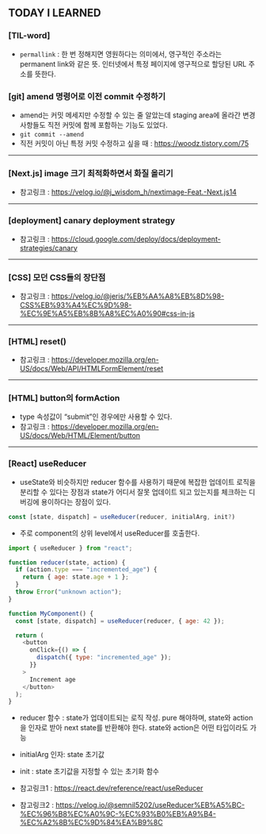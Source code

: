 ## TODAY I LEARNED

### [TIL-word]

- `permallink` : 한 번 정해지면 영원하다는 의미에서, 영구적인 주소라는 permanent link와 같은 뜻. 인터넷에서 특정 페이지에 영구적으로 할당된 URL 주소를 뜻한다.

### [git] amend 명령어로 이전 commit 수정하기

- amend는 커밋 메세지만 수정할 수 있는 줄 알았는데 staging area에 올라간 변경사항들도 직전 커밋에 함께 포함하는 기능도 있었다.
- `git commit --amend`
- 직전 커밋이 아닌 특정 커밋 수정하고 싶을 때 : https://woodz.tistory.com/75

---

### [Next.js] image 크기 최적화하면서 화질 올리기

- 참고링크 : https://velog.io/@j_wisdom_h/nextimage-Feat.-Next.js14

---

### [deployment] canary deployment strategy

- 참고링크 : https://cloud.google.com/deploy/docs/deployment-strategies/canary

---

### [CSS] 모던 CSS들의 장단점

- 참고링크 : https://velog.io/@jeris/%EB%AA%A8%EB%8D%98-CSS%EB%93%A4%EC%9D%98-%EC%9E%A5%EB%8B%A8%EC%A0%90#css-in-js

---

### [HTML] reset()

- 참고링크 :
  https://developer.mozilla.org/en-US/docs/Web/API/HTMLFormElement/reset

---

### [HTML] button의 formAction

- type 속성값이 “submit”인 경우에만 사용할 수 있다.
- 참고링크 : https://developer.mozilla.org/en-US/docs/Web/HTML/Element/button

---

### [React] useReducer

- useState와 비슷하지만 reducer 함수를 사용하기 때문에 복잡한 업데이트 로직을 분리할 수 있다는 장점과 state가 어디서 잘못 업데이트 되고 있는지를 체크하는 디버깅에 용이하다는 장점이 있다.

```javascript
const [state, dispatch] = useReducer(reducer, initialArg, init?)
```

- 주로 component의 상위 level에서 useReducer를 호출한다.

```javascript
import { useReducer } from "react";

function reducer(state, action) {
  if (action.type === "incremented_age") {
    return { age: state.age + 1 };
  }
  throw Error("unknown action");
}

function MyComponent() {
  const [state, dispatch] = useReducer(reducer, { age: 42 });

  return (
    <button
      onClick={() => {
        dispatch({ type: "incremented_age" });
      }}
    >
      Increment age
    </button>
  );
}
```

- reducer 함수 : state가 업데이트되는 로직 작성. pure 해야하며, state와 action을 인자로 받아 next state를 반환해야 한다. state와 action은 어떤 타입이라도 가능
- initialArg 인자: state 초기값
- init : state 초기값을 지정할 수 있는 초기화 함수

- 참고링크1 : https://react.dev/reference/react/useReducer
- 참고링크2 : https://velog.io/@semnil5202/useReducer%EB%A5%BC-%EC%96%B8%EC%A0%9C-%EC%93%B0%EB%A9%B4-%EC%A2%8B%EC%9D%84%EA%B9%8C

